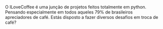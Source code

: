 O ILoveCoffee é uma junção de projetos feitos totalmente em python.
Pensando especialmente em todos aqueles 79% de brasileiros apreciadores de café.
Estás disposto a fazer diversos desafios em troca de café?